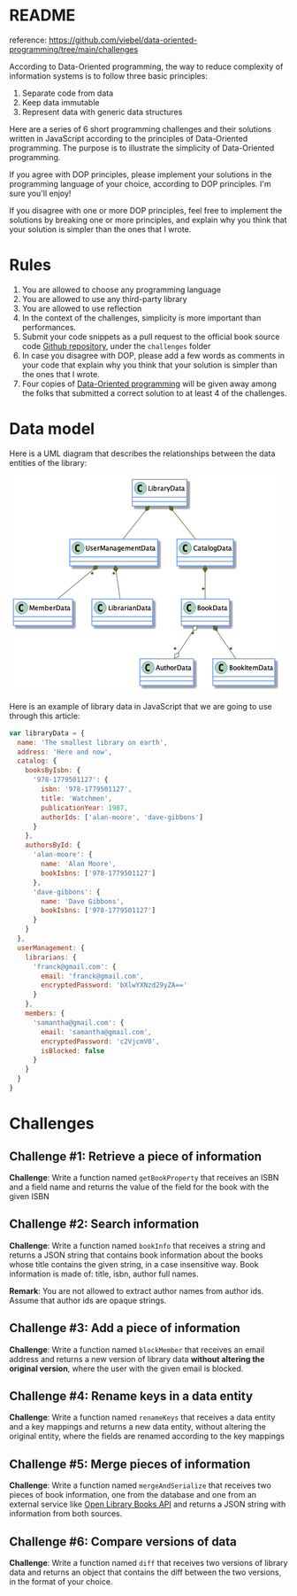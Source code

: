 # README

reference: https://github.com/viebel/data-oriented-programming/tree/main/challenges

According to Data-Oriented programming, the way to reduce complexity of information systems is to follow three basic principles:

1. Separate code from data
1. Keep data immutable
1. Represent data with generic data structures

Here are a series of 6 short programming challenges and their solutions written in JavaScript according to the principles of Data-Oriented programming. The purpose is to illustrate the simplicity of Data-Oriented programming.

If you agree with DOP principles, please implement your solutions in the programming language of your choice, according to DOP principles. I'm sure you'll enjoy!

If you disagree with one or more DOP principles, feel free to implement the solutions by breaking one or more principles, and explain why you think that your solution is simpler than the ones that I wrote.

# Rules

1. You are allowed to choose any programming language
1. You are allowed to use any third-party library
1. You are allowed to use reflection
1. In the context of the challenges, simplicity is more important than performances.
1. Submit your code snippets as a pull request to the official book source code [Github repository](https://github.com/viebel/data-oriented-programming), under the `challenges` folder
1. In case you disagree with DOP, please add a few words as comments in your code that explain why you think that your solution is simpler than the ones that I wrote.
1. Four copies of [Data-Oriented programming](https://www.manning.com/books/data-oriented-programming?utm_source=viebel&utm_medium=affiliate&utm_campaign=book_sharvit2_data_1_29_21&a_aid=viebel&a_bid=d5b546b7) will be given away among the folks that submitted a correct solution to at least 4 of the challenges.

# Data model

Here is a UML diagram that describes the relationships between the data entities of the library:

![diagram](./lms-data-diagram.png)

Here is an example of library data in JavaScript that we are going to use through this article:

```js
var libraryData = {
  name: 'The smallest library on earth',
  address: 'Here and now',
  catalog: {
    booksByIsbn: {
      '978-1779501127': {
        isbn: '978-1779501127',
        title: 'Watchmen',
        publicationYear: 1987,
        authorIds: ['alan-moore', 'dave-gibbons']
      }
    },
    authorsById: {
      'alan-moore': {
        name: 'Alan Moore',
        bookIsbns: ['978-1779501127']
      },
      'dave-gibbons': {
        name: 'Dave Gibbons',
        bookIsbns: ['978-1779501127']
      }
    }
  },
  userManagement: {
    librarians: {
      'franck@gmail.com': {
        email: 'franck@gmail.com',
        encryptedPassword: 'bXlwYXNzd29yZA=='
      }
    },
    members: {
      'samantha@gmail.com': {
        email: 'samantha@gmail.com',
        encryptedPassword: 'c2VjcmV0',
        isBlocked: false
      }
    }
  }
}
```

# Challenges

## Challenge #1: Retrieve a piece of information

**Challenge**: Write a function named `getBookProperty` that receives an ISBN and a field name and returns the value of the field for the book with the given ISBN

## Challenge #2: Search information

**Challenge**: Write a function named `bookInfo` that receives a string and returns a JSON string that contains book information about the books whose title contains the given string, in a case insensitive way. Book information is made of: title, isbn, author full names.

**Remark**: You are not allowed to extract author names from author ids. Assume that author ids are opaque strings.

## Challenge #3: Add a piece of information

**Challenge**: Write a function named `blockMember` that receives an email address and returns a new version of library data **without altering the original version**, where the user with the given email is blocked.

## Challenge #4: Rename keys in a data entity

**Challenge**: Write a function named `renameKeys` that receives a data entity and a key mappings and returns a new data entity, without altering the original entity, where the fields are renamed according to the key mappings

## Challenge #5: Merge pieces of information

**Challenge**: Write a function named `mergeAndSerialize` that receives two pieces of book information, one from the database and one from an external service like [Open Library Books API](https://openlibrary.org/dev/docs/api/books) and returns a JSON string with information from both sources.

## Challenge #6: Compare versions of data

**Challenge**: Write a function named `diff` that receives two versions of library data and returns an object that contains the diff between the two versions, in the format of your choice.
